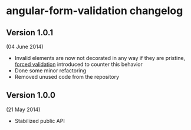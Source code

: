 # angular-form-validation changelog

## Version 1.0.1
(04 June 2014)

- Invalid elements are now not decorated in any way if they are pristine,
  [forced validation][forced-validation] introduced to counter this behavior
- Done some minor refactoring
- Removed unused code from the repository

## Version 1.0.0
(21 May 2014)

- Stabilized public API


[forced-validation]: ./readme.md#forced-validation
